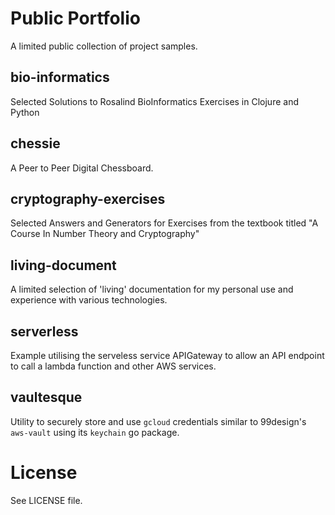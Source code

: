# Public Portfolio
A limited public collection of project samples.

## bio-informatics  
Selected Solutions to Rosalind BioInformatics Exercises in Clojure and Python

## chessie  
A Peer to Peer Digital Chessboard.

## cryptography-exercises  
Selected Answers and Generators for Exercises from the textbook titled "A Course In Number Theory and Cryptography"

## living-document  
A limited selection of 'living' documentation for my personal use and experience with various technologies.

## serverless  
Example utilising the serveless service APIGateway to allow an API endpoint to call a lambda function and other AWS services.

## vaultesque
Utility to securely store and use `gcloud` credentials similar to 99design's `aws-vault` using its `keychain` go package.

# License
See LICENSE file.


